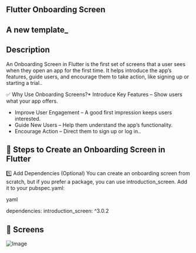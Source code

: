 ## Flutter Onboarding Screen

## A new template_

## Description
An Onboarding Screen in Flutter is the first set of screens that a user sees when they open an app for the first time. It helps introduce the app’s features, guide users, and encourage them to take action, like signing up or starting a trial..

✅ Why Use Onboarding Screens?* Introduce Key Features – Show users what your app offers.
* Improve User Engagement – A good first impression keeps users interested.
* Guide New Users – Help them understand the app’s functionality.
* Encourage Action – Direct them to sign up or log in..
## 📌 Steps to Create an Onboarding Screen in Flutter
1️⃣ Add Dependencies (Optional)
You can create an onboarding screen from scratch, but if you prefer a package, you can use introduction_screen. Add it to your pubspec.yaml:

yaml

dependencies:  introduction_screen: ^3.0.2
## 📌 Screens
![Image](https://github.com/user-attachments/assets/9937b959-eee0-4438-8f66-8d1f21e18c9d)
  




